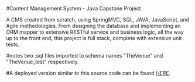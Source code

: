 #Content Management System - Java Capstone Project

A CMS created from scratch, using SpringMVC, SQL, JAVA, JavaScript, and Agile methedologies. From designing the database and implementing an ORM mapper to extensive RESTful service and business logic, all the way up to the front end, this project is full stack, complete with extensive unit tests.



#notes
two .sql files imported to schema names "TheVenue" and "TheVenue_test" respectively.

#A deployed version similar to this source code can be found [*HERE*](https://thevenue-swgcapstone.rhcloud.com).
